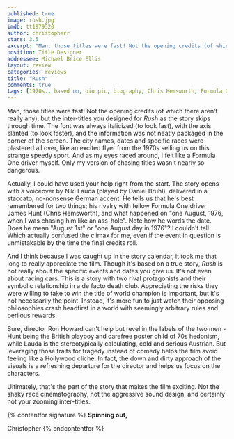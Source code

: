 ```yaml
---
published: true
image: rush.jpg
imdb: tt1979320
author: christopherr 
stars: 3.5
excerpt: "Man, those titles were fast! Not the opening credits (of which there aren’t really any), but the inter-titles you designed for Rush as the story skips through time."
position: Title Designer
addressee: Michael Brice Ellis
layout: review
categories: reviews
title: "Rush"
comments: true
tags: [1970s., based on, bio pic, biography, Chris Hemsworth, Formula One, inspired by, Letters, racing, Ron Howard, Rush, true story]
---
```

Man, those titles were fast! Not the opening credits (of which there aren't really any), but the inter-titles you designed for _Rush_ as the story skips through time. The font was always italicized (to look fast), with the axis slanted (to look faster), and the information was not neatly packaged in the corner of the screen.  The city names, dates and specific races were plastered all over, like an excited flyer from the 1970s selling us on this strange speedy sport. And as my eyes raced around, I felt like a Formula One driver myself. Only my version of chasing titles wasn't nearly so dangerous.

Actually, I could have used your help right from the start. The story opens with a voiceover by Niki Lauda (played by Daniel Bruhl), delivered in a staccato, no-nonsense German accent. He tells us that he's best remembered for two things; his rivalry with fellow Formula One driver James Hunt (Chris Hemsworth), and what happened on "one August, 1976, when I was chasing him like an ass-hole".  Note how he words the date. Does he mean "August 1st" or "one August day in 1976"? I couldn't tell. Which actually confused the climax for me, even if the event in question is unmistakable by the time the final credits roll.

And I think because I was caught up in the story calendar, it took me that long to really appreciate the film. Though it's based on a true story, _Rush_ is not really about the specific events and dates you give us. It's not even about racing cars. This is a story with two rival protagonists and their symbolic relationship in a de facto death club. Appreciating the risks they were willing to take to win the title of world champion is important, but it's not necessarily the point. Instead, it's more fun to just watch their opposing philosophies crash headfirst in a world with seemingly arbitrary rules and perilous rewards.

Sure, director Ron Howard can't help but revel in the labels of the two men - Hunt being the British playboy and carefree poster child of 70s hedonism, while Lauda is the stereotypically calculating, cold and serious Austrian. But leveraging those traits for tragedy instead of comedy helps the film avoid feeling like a Hollywood cliche. In fact, the down and dirty approach of the visuals is a refreshing departure for the director and helps us focus on the characters.

Ultimately, that's the part of the story that makes the film exciting. Not the shaky race cinematography, not the aggressive sound design, and certainly not your zooming inter-titles.

{% contentfor signature %}
**Spinning out,**

Christopher
{% endcontentfor %}